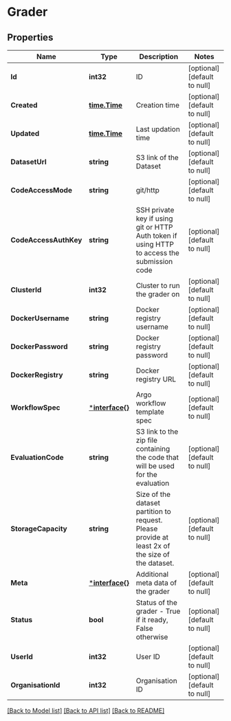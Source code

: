 # Grader

## Properties
Name | Type | Description | Notes
------------ | ------------- | ------------- | -------------
**Id** | **int32** | ID | [optional] [default to null]
**Created** | [**time.Time**](time.Time.md) | Creation time | [optional] [default to null]
**Updated** | [**time.Time**](time.Time.md) | Last updation time | [optional] [default to null]
**DatasetUrl** | **string** | S3 link of the Dataset | [optional] [default to null]
**CodeAccessMode** | **string** | git/http | [optional] [default to null]
**CodeAccessAuthKey** | **string** | SSH private key if using git or HTTP Auth token if using HTTP to access the submission code | [optional] [default to null]
**ClusterId** | **int32** | Cluster to run the grader on | [optional] [default to null]
**DockerUsername** | **string** | Docker registry username | [optional] [default to null]
**DockerPassword** | **string** | Docker registry password | [optional] [default to null]
**DockerRegistry** | **string** | Docker registry URL | [optional] [default to null]
**WorkflowSpec** | [***interface{}**](interface{}.md) | Argo workflow template spec | [optional] [default to null]
**EvaluationCode** | **string** | S3 link to the zip file containing the code that will be used for the evaluation | [optional] [default to null]
**StorageCapacity** | **string** | Size of the dataset partition to request. Please provide at least 2x of the size of the dataset. | [optional] [default to null]
**Meta** | [***interface{}**](interface{}.md) | Additional meta data of the grader | [optional] [default to null]
**Status** | **bool** | Status of the grader - True if it ready, False otherwise | [optional] [default to null]
**UserId** | **int32** | User ID | [optional] [default to null]
**OrganisationId** | **int32** | Organisation ID | [optional] [default to null]

[[Back to Model list]](../README.md#documentation-for-models) [[Back to API list]](../README.md#documentation-for-api-endpoints) [[Back to README]](../README.md)


